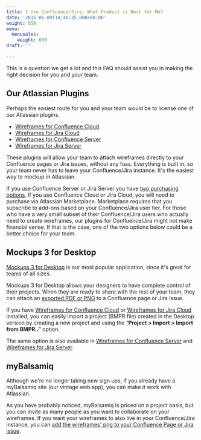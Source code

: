```yaml
---
title: I Use Confluence/Jira, What Product is Best for Me?
date: '2015-05-09T14:46:35.000+00:00'
weight: 650
menu:
  menusales:
    weight: 650
draft: ''

---
```


This is a question we get a lot and this FAQ should assist you in making the right decision for you and your team.

## Our Atlassian Plugins

Perhaps the easiest route for you and your team would be to license one of our Atlassian plugins.

* [Wireframes for Confluence Cloud](https://marketplace.atlassian.com/apps/1213404/balsamiq-wireframes-for-confluence-cloud)
* [Wireframes for Jira Cloud](https://marketplace.atlassian.com/apps/1212796/balsamiq-wireframes-for-jira-cloud)
* [Wireframes for Confluence Server](https://marketplace.atlassian.com/apps/256/balsamiq-wireframes-confluence-server)
* [Wireframes for Jira Server](https://marketplace.atlassian.com/apps/5161/balsamiq-wireframes-for-jira-server)

These plugins will allow your team to attach wireframes directly to your Confluence pages or Jira issues, without any fuss. Everything is built in, so your team never has to leave your Confluence/Jira instance. It's the easiest way to mockup in Atlassian.

If you use Confluence Server or Jira Server you have [two purchasing options](/sales/marketplace/#what-are-the-pros-and-cons-of-buying-my-server-plugin-license-from-balsamiq).  If you use Confluence Cloud or Jira Cloud, you will need to purchase via Atlassian Marketplace. Marketplace requires that you subscribe to add-ons based on your Confluence/Jira user tier.  For those who have a very small subset of their Confluence/Jira users who actually need to create wireframes, our plugins for Confluence/Jira might not make financial sense.  If that is the case, one of the two options below could be a better choice for your team.

## Mockups 3 for Desktop

[Mockups 3 for Desktop](https://balsamiq.com/download) is our most popular application, since it's great for teams of all sizes.

Mockups 3 for Desktop allows your designers to have complete control of their projects. When they are ready to share with the rest of your team, they can attach an [exported PDF or PNG](https://docs.balsamiq.com/desktop/exporting/) to a Confluence page or Jira issue.

If you have [Wireframes for Confluence Cloud](https://marketplace.atlassian.com/apps/1213404/balsamiq-wireframes-for-confluence-cloud) or [Wireframes for Jira Cloud](https://marketplace.atlassian.com/apps/1212796/balsamiq-wireframes-for-jira-cloud) installed, you can easily import a project (BMPR file) created in the Desktop version by creating a new project and using the “**Project > Import > Import from BMPR..**” option.

The same option is also available in [Wireframes for Confluence Server](https://marketplace.atlassian.com/apps/256/balsamiq-wireframes-confluence-server) and [Wireframes for Jira Server](https://marketplace.atlassian.com/apps/5161/balsamiq-wireframes-for-jira-server).

## myBalsamiq

Although we're no longer taking new sign ups, if you already have a myBalsamiq site (our vintage web app), you can make it work with Atlassian.

As you have probably noticed, myBalsamiq is priced on a project basis, but you can invite as many people as you want to collaborate on your wireframes. If you want your wireframes to also live in your Confluence/Jira instance, you can [add the wireframes' png to your Confluence Page or Jira issue](/mybalsamiq/mybandatlassian/).
